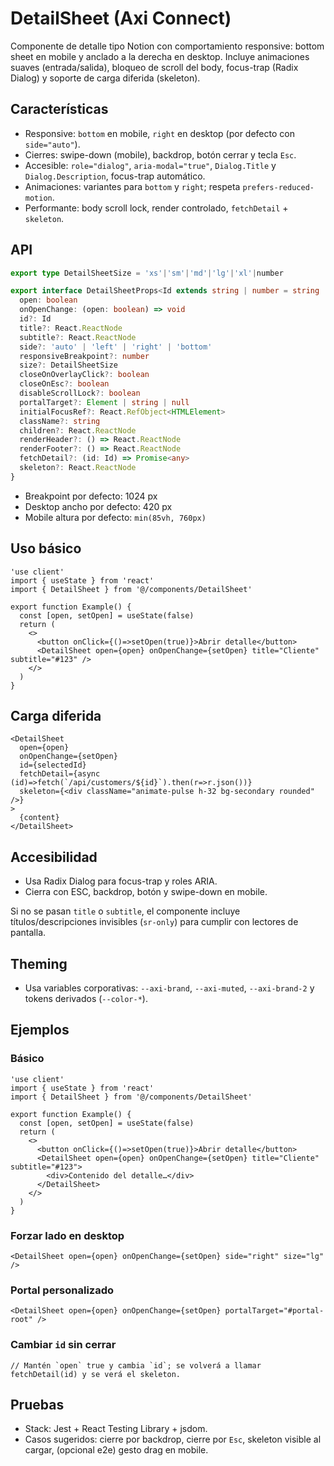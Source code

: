 # DetailSheet (Axi Connect)

Componente de detalle tipo Notion con comportamiento responsive: bottom sheet en mobile y anclado a la derecha en desktop. Incluye animaciones suaves (entrada/salida), bloqueo de scroll del body, focus-trap (Radix Dialog) y soporte de carga diferida (skeleton).

## Características

- Responsive: `bottom` en mobile, `right` en desktop (por defecto con `side="auto"`).
- Cierres: swipe-down (mobile), backdrop, botón cerrar y tecla `Esc`.
- Accesible: `role="dialog"`, `aria-modal="true"`, `Dialog.Title` y `Dialog.Description`, focus-trap automático.
- Animaciones: variantes para `bottom` y `right`; respeta `prefers-reduced-motion`.
- Performante: body scroll lock, render controlado, `fetchDetail` + `skeleton`.

## API

```ts
export type DetailSheetSize = 'xs'|'sm'|'md'|'lg'|'xl'|number

export interface DetailSheetProps<Id extends string | number = string | number> {
  open: boolean
  onOpenChange: (open: boolean) => void
  id?: Id
  title?: React.ReactNode
  subtitle?: React.ReactNode
  side?: 'auto' | 'left' | 'right' | 'bottom'
  responsiveBreakpoint?: number
  size?: DetailSheetSize
  closeOnOverlayClick?: boolean
  closeOnEsc?: boolean
  disableScrollLock?: boolean
  portalTarget?: Element | string | null
  initialFocusRef?: React.RefObject<HTMLElement>
  className?: string
  children?: React.ReactNode
  renderHeader?: () => React.ReactNode
  renderFooter?: () => React.ReactNode
  fetchDetail?: (id: Id) => Promise<any>
  skeleton?: React.ReactNode
}
```

- Breakpoint por defecto: 1024 px
- Desktop ancho por defecto: 420 px
- Mobile altura por defecto: `min(85vh, 760px)`

## Uso básico

```tsx
'use client'
import { useState } from 'react'
import { DetailSheet } from '@/components/DetailSheet'

export function Example() {
  const [open, setOpen] = useState(false)
  return (
    <>
      <button onClick={()=>setOpen(true)}>Abrir detalle</button>
      <DetailSheet open={open} onOpenChange={setOpen} title="Cliente" subtitle="#123" />
    </>
  )
}
```

## Carga diferida

```tsx
<DetailSheet
  open={open}
  onOpenChange={setOpen}
  id={selectedId}
  fetchDetail={async (id)=>fetch(`/api/customers/${id}`).then(r=>r.json())}
  skeleton={<div className="animate-pulse h-32 bg-secondary rounded" />}
>
  {content}
</DetailSheet>
```

## Accesibilidad

- Usa Radix Dialog para focus-trap y roles ARIA.
- Cierra con ESC, backdrop, botón y swipe-down en mobile.

Si no se pasan `title` o `subtitle`, el componente incluye títulos/descripciones invisibles (`sr-only`) para cumplir con lectores de pantalla.

## Theming

- Usa variables corporativas: `--axi-brand`, `--axi-muted`, `--axi-brand-2` y tokens derivados (`--color-*`).

## Ejemplos

### Básico
```tsx
'use client'
import { useState } from 'react'
import { DetailSheet } from '@/components/DetailSheet'

export function Example() {
  const [open, setOpen] = useState(false)
  return (
    <>
      <button onClick={()=>setOpen(true)}>Abrir detalle</button>
      <DetailSheet open={open} onOpenChange={setOpen} title="Cliente" subtitle="#123">
        <div>Contenido del detalle…</div>
      </DetailSheet>
    </>
  )
}
```

### Forzar lado en desktop
```tsx
<DetailSheet open={open} onOpenChange={setOpen} side="right" size="lg" />
```

### Portal personalizado
```tsx
<DetailSheet open={open} onOpenChange={setOpen} portalTarget="#portal-root" />
```

### Cambiar `id` sin cerrar
```tsx
// Mantén `open` true y cambia `id`; se volverá a llamar fetchDetail(id) y se verá el skeleton.
```

## Pruebas
- Stack: Jest + React Testing Library + jsdom.
- Casos sugeridos: cierre por backdrop, cierre por `Esc`, skeleton visible al cargar, (opcional e2e) gesto drag en mobile.